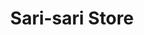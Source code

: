 ---
title: "Sari-sari Store"
url: /lubao-pampanga/sari-sari-store-san-matias-14/
shop: convenience
---